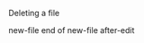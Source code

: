 Deleting a file

<spawn-delete path="to-be-deleted.txt"></spawn-delete>
<spawn-write path="new-file.js" description="new file">
new-file
end of new-file
</spawn-write>
<spawn-write path="to-be-edited.txt" description="editing file">
after-edit
</spawn-write>

